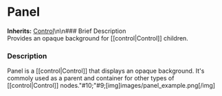 #  Panel  
**Inherits:** [Control](class_control)\\n\\n###  Brief Description  
Provides an opaque background for [[control|Control]] children.
###  Description  
Panel is a [[control|Control]] that displays an opaque background. It's commoly used as a parent and container for other types of [[control|Control]]
	nodes."#10;"#9;[img]images/panel_example.png[/img]
